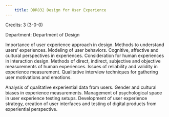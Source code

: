 ```yaml
---
    title: DDR832 Design for User Experience
---
```

Credits: 3 (3-0-0)

Department: Department of Design

Importance of user experience approach in design. Methods to understand users’ experiences. Modeling of user behaviors. Cognitive, affective and cultural perspectives in experiences. Consideration for human experiences in interaction design. Methods of direct, indirect, subjective and objective measurements of human experiences. Issues of reliability and validity in experience measurement. Qualitative interview techniques for gathering user motivations and emotions.

Analysis of qualitative experiential data from users. Gender and cultural biases in experience measurements. Management of psychological space in user experience testing setups. Development of user experience strategy, creation of user interfaces and testing of digital products from experiential perspective.